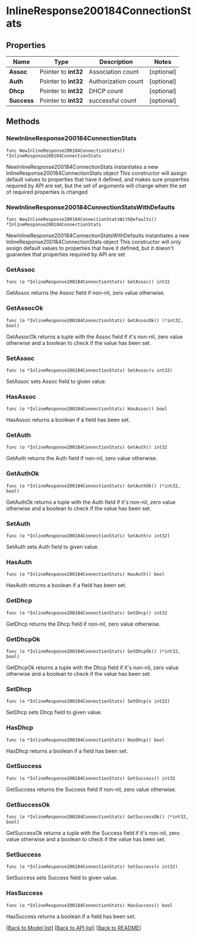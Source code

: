 # InlineResponse200184ConnectionStats

## Properties

Name | Type | Description | Notes
------------ | ------------- | ------------- | -------------
**Assoc** | Pointer to **int32** | Association count | [optional] 
**Auth** | Pointer to **int32** | Authorization count | [optional] 
**Dhcp** | Pointer to **int32** | DHCP count | [optional] 
**Success** | Pointer to **int32** | successful count | [optional] 

## Methods

### NewInlineResponse200184ConnectionStats

`func NewInlineResponse200184ConnectionStats() *InlineResponse200184ConnectionStats`

NewInlineResponse200184ConnectionStats instantiates a new InlineResponse200184ConnectionStats object
This constructor will assign default values to properties that have it defined,
and makes sure properties required by API are set, but the set of arguments
will change when the set of required properties is changed

### NewInlineResponse200184ConnectionStatsWithDefaults

`func NewInlineResponse200184ConnectionStatsWithDefaults() *InlineResponse200184ConnectionStats`

NewInlineResponse200184ConnectionStatsWithDefaults instantiates a new InlineResponse200184ConnectionStats object
This constructor will only assign default values to properties that have it defined,
but it doesn't guarantee that properties required by API are set

### GetAssoc

`func (o *InlineResponse200184ConnectionStats) GetAssoc() int32`

GetAssoc returns the Assoc field if non-nil, zero value otherwise.

### GetAssocOk

`func (o *InlineResponse200184ConnectionStats) GetAssocOk() (*int32, bool)`

GetAssocOk returns a tuple with the Assoc field if it's non-nil, zero value otherwise
and a boolean to check if the value has been set.

### SetAssoc

`func (o *InlineResponse200184ConnectionStats) SetAssoc(v int32)`

SetAssoc sets Assoc field to given value.

### HasAssoc

`func (o *InlineResponse200184ConnectionStats) HasAssoc() bool`

HasAssoc returns a boolean if a field has been set.

### GetAuth

`func (o *InlineResponse200184ConnectionStats) GetAuth() int32`

GetAuth returns the Auth field if non-nil, zero value otherwise.

### GetAuthOk

`func (o *InlineResponse200184ConnectionStats) GetAuthOk() (*int32, bool)`

GetAuthOk returns a tuple with the Auth field if it's non-nil, zero value otherwise
and a boolean to check if the value has been set.

### SetAuth

`func (o *InlineResponse200184ConnectionStats) SetAuth(v int32)`

SetAuth sets Auth field to given value.

### HasAuth

`func (o *InlineResponse200184ConnectionStats) HasAuth() bool`

HasAuth returns a boolean if a field has been set.

### GetDhcp

`func (o *InlineResponse200184ConnectionStats) GetDhcp() int32`

GetDhcp returns the Dhcp field if non-nil, zero value otherwise.

### GetDhcpOk

`func (o *InlineResponse200184ConnectionStats) GetDhcpOk() (*int32, bool)`

GetDhcpOk returns a tuple with the Dhcp field if it's non-nil, zero value otherwise
and a boolean to check if the value has been set.

### SetDhcp

`func (o *InlineResponse200184ConnectionStats) SetDhcp(v int32)`

SetDhcp sets Dhcp field to given value.

### HasDhcp

`func (o *InlineResponse200184ConnectionStats) HasDhcp() bool`

HasDhcp returns a boolean if a field has been set.

### GetSuccess

`func (o *InlineResponse200184ConnectionStats) GetSuccess() int32`

GetSuccess returns the Success field if non-nil, zero value otherwise.

### GetSuccessOk

`func (o *InlineResponse200184ConnectionStats) GetSuccessOk() (*int32, bool)`

GetSuccessOk returns a tuple with the Success field if it's non-nil, zero value otherwise
and a boolean to check if the value has been set.

### SetSuccess

`func (o *InlineResponse200184ConnectionStats) SetSuccess(v int32)`

SetSuccess sets Success field to given value.

### HasSuccess

`func (o *InlineResponse200184ConnectionStats) HasSuccess() bool`

HasSuccess returns a boolean if a field has been set.


[[Back to Model list]](../README.md#documentation-for-models) [[Back to API list]](../README.md#documentation-for-api-endpoints) [[Back to README]](../README.md)


